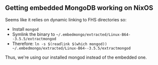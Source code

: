## Getting embedded MongoDB working on NixOS
Seems like it relies on dynamic linking to FHS directories so:
* Install `mongod`
* Symlink the binary to `~/.embedmongo/extracted/Linux-B64--3.5.5/extractmongod`
* Therefore: `ln -s $(readlink $(which mongod)) ~/.embedmongo/extracted/Linux-B64--3.5.5/extractmongod`

Thus, we're using our installed mongod instead of the embedded one.
